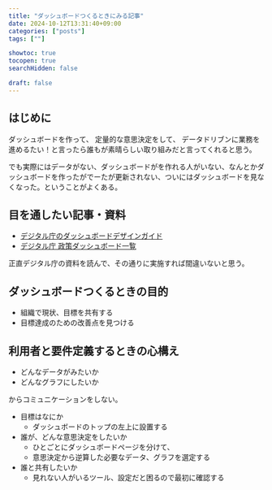 ```yaml
---
title: "ダッシュボードつくるときにみる記事"
date: 2024-10-12T13:31:40+09:00
categories: ["posts"]
tags: [""]

showtoc: true
tocopen: true
searchHidden: false

draft: false
---
```


## はじめに

ダッシュボードを作って、
定量的な意思決定をして、
データドリブンに業務を進めるたい！と言ったら誰もが素晴らしい取り組みだと言ってくれると思う。

でも実際にはデータがない、ダッシュボードがを作れる人がいない、なんとかダッシュボードを作ったがでーたが更新されない、ついにはダッシュボードを見なくなった。ということがよくある。

## 目を通したい記事・資料

- [デジタル庁のダッシュボードデザインガイド](https://www.digital.go.jp/resources/dashboard-guidebook)
- [デジタル庁 政策ダッシュボード一覧](https://www.digital.go.jp/resources/govdashboard)

正直デジタル庁の資料を読んで、その通りに実施すれば間違いないと思う。

## ダッシュボードつくるときの目的

- 組織で現状、目標を共有する
- 目標達成のための改善点を見つける

## 利用者と要件定義するときの心構え

- どんなデータがみたいか
- どんなグラフにしたいか

からコミュニケーションをしない。

- 目標はなにか
  - ダッシュボードのトップの左上に設置する
- 誰が、どんな意思決定をしたいか
  - ひとごとにダッシュボードページを分けて、
  - 意思決定から逆算した必要なデータ、グラフを選定する
- 誰と共有したいか
  - 見れない人がいるツール、設定だと困るので最初に確認する
